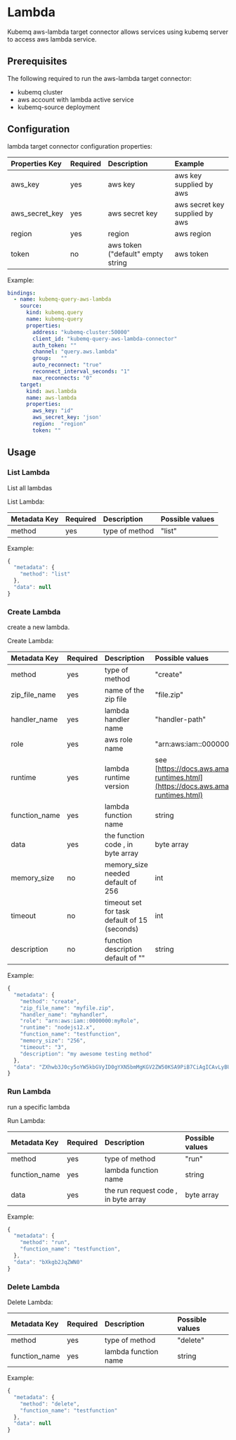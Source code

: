 # Lambda

Kubemq aws-lambda target connector allows services using kubemq server to access aws lambda service.

## Prerequisites

The following required to run the aws-lambda target connector:

* kubemq cluster
* aws account with lambda active service
* kubemq-source deployment

## Configuration

lambda target connector configuration properties:

| Properties Key | Required | Description | Example |
| :--- | :--- | :--- | :--- |
| aws\_key | yes | aws key | aws key supplied by aws |
| aws\_secret\_key | yes | aws secret key | aws secret key supplied by aws |
| region | yes | region | aws region |
| token | no | aws token \("default" empty string | aws token |

Example:

```yaml
bindings:
  - name: kubemq-query-aws-lambda
    source:
      kind: kubemq.query
      name: kubemq-query
      properties:
        address: "kubemq-cluster:50000"
        client_id: "kubemq-query-aws-lambda-connector"
        auth_token: ""
        channel: "query.aws.lambda"
        group:   ""
        auto_reconnect: "true"
        reconnect_interval_seconds: "1"
        max_reconnects: "0"
    target:
      kind: aws.lambda
      name: aws-lambda
      properties:
        aws_key: "id"
        aws_secret_key: 'json'
        region:  "region"
        token: ""
```

## Usage

### List Lambda

List all lambdas

List Lambda:

| Metadata Key | Required | Description | Possible values |
| :--- | :--- | :--- | :--- |
| method | yes | type of method | "list" |

Example:

```javascript
{
  "metadata": {
    "method": "list"
  },
  "data": null
}
```

### Create Lambda

create a new lambda.

Create Lambda:

| Metadata Key | Required | Description | Possible values |
| :--- | :--- | :--- | :--- |
| method | yes | type of method | "create" |
| zip\_file\_name | yes | name of the zip file | "file.zip" |
| handler\_name | yes | lambda handler name | "handler-path" |
| role | yes | aws role name | "arn:aws:iam::0000000:myRole" |
| runtime | yes | lambda runtime version | see [https://docs.aws.amazon.com/lambda/latest/dg/lambda-runtimes.html](https://docs.aws.amazon.com/lambda/latest/dg/lambda-runtimes.html) |
| function\_name | yes | lambda function name | string |
| data | yes | the function code , in byte array | byte array |
| memory\_size | no | memory\_size needed default of 256 | int |
| timeout | no | timeout set for task default of 15 \(seconds\) | int |
| description | no | function description default of "" | string |

Example:

```javascript
{
  "metadata": {
    "method": "create",
    "zip_file_name": "myfile.zip",
    "handler_name": "myhandler",
    "role": "arn:aws:iam::0000000:myRole",
    "runtime": "nodejs12.x",
    "function_name": "testfunction",
    "memory_size": "256",
    "timeout": "3",
    "description": "my awesome testing method"
  },
  "data": "ZXhwb3J0cy5oYW5kbGVyID0gYXN5bmMgKGV2ZW50KSA9PiB7CiAgICAvLyBUT0RPIGltcGxlbWVudAogICAgY29uc3QgcmVzcG9uc2UgPSB7CiAgICAgICAgc3RhdHVzQ29kZTogMjAwLAogICAgICAgIGJvZHk6IEpTT04uc3RyaW5naWZ5KCdIZWxsbyBmcm9tIExhbWJkYSEnKSwKICAgIH07CiAgICByZXR1cm4gcmVzcG9uc2U7Cn07Cg=="
}
```

### Run Lambda

run a specific lambda

Run Lambda:

| Metadata Key | Required | Description | Possible values |
| :--- | :--- | :--- | :--- |
| method | yes | type of method | "run" |
| function\_name | yes | lambda function name | string |
| data | yes | the run request code , in byte array | byte array |

Example:

```javascript
{
  "metadata": {
    "method": "run",
    "function_name": "testfunction",
  },
  "data": "bXkgb2JqZWN0"
}
```

### Delete Lambda

Delete Lambda:

| Metadata Key | Required | Description | Possible values |
| :--- | :--- | :--- | :--- |
| method | yes | type of method | "delete" |
| function\_name | yes | lambda function name | string |

Example:

```javascript
{
  "metadata": {
    "method": "delete",
    "function_name": "testfunction"
  },
  "data": null
}
```

